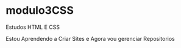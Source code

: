 # modulo3CSS
 Estudos HTML E CSS

 Estou Aprendendo a Criar Sites e Agora vou gerenciar Repositorios
